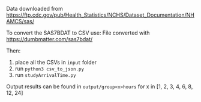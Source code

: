 Data downloaded from https://ftp.cdc.gov/pub/Health_Statistics/NCHS/Dataset_Documentation/NHAMCS/sas/

To convert the SAS7BDAT to CSV use: File converted with https://dumbmatter.com/sas7bdat/

Then:

1. place all the CSVs in `input` folder
2. run `python3 csv_to_json.py`
3. run `studyArrivalTime.py`

Output results can be found in `output/group<x>hours` for x in [1, 2, 3, 4, 6, 8, 12, 24]
